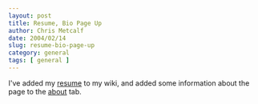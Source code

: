 ```yaml
---
layout: post
title: Resume, Bio Page Up
author: Chris Metcalf
date: 2004/02/14
slug: resume-bio-page-up
category: general
tags: [ general ]
---
```


<p>I've added my <a href="/wiki/index.php/Resume">resume</a> to my wiki, and added some information about the page to the <a href="/wiki/index.php/About">about</a> tab.</p>
